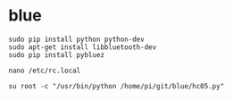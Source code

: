 # blue
```
sudo pip install python python-dev
sudo apt-get install libbluetooth-dev
sudo pip install pybluez
```

```
nano /etc/rc.local
```

```
su root -c "/usr/bin/python /home/pi/git/blue/hc05.py"
```
